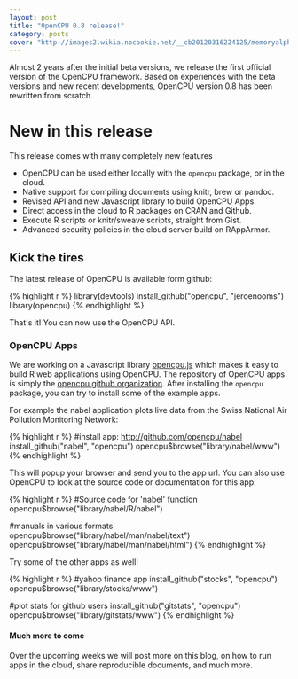 ```yaml
---
layout: post
title: "OpenCPU 0.8 release!"
category: posts
cover: "http://images2.wikia.nocookie.net/__cb20120316224125/memoryalpha/en/images/6/6b/Earth_Spacedock,_2293.jpg"
---
```


Almost 2 years after the initial beta versions, we release the first official version of the OpenCPU framework. 
Based on experiences with the beta versions and new recent developments, OpenCPU version 0.8 has been rewritten from scratch.

# New in this release

This release comes with many completely new features

- OpenCPU can be used either locally with the `opencpu` package, or in the cloud.
- Native support for compiling documents using knitr, brew or pandoc.
- Revised API and new Javascript library to build OpenCPU Apps.
- Direct access in the cloud to R packages on CRAN and Github.
- Execute R scripts or knitr/sweave scripts, straight from Gist.
- Advanced security policies in the cloud server build on RAppArmor.

## Kick the tires

The latest release of OpenCPU is available form github:

{% highlight r %}
library(devtools)
install_github("opencpu", "jeroenooms")
library(opencpu)
{% endhighlight %}
    
That's it! You can now use the OpenCPU API. 

### OpenCPU Apps

We are working on a Javascript library [opencpu.js](http://github.com/jeroenooms/opencpu.js) which makes it easy to build R web applications
using OpenCPU. The repository of OpenCPU apps is simply the [opencpu github organization](http://github.com/opencpu). 
After installing the `opencpu` package, you can try to install some of the example apps. 

For example the nabel application plots live data from the Swiss National Air Pollution Monitoring Network:   

{% highlight r %}
#install app: http://github.com/opencpu/nabel
install_github("nabel", "opencpu")
opencpu$browse("library/nabel/www")
{% endhighlight %}    
    
This will popup your browser and send you to the app url. You can also use OpenCPU to look at the source code or documentation for this app:

{% highlight r %}
#Source code for 'nabel' function
opencpu$browse("library/nabel/R/nabel")

#manuals in various formats
opencpu$browse("library/nabel/man/nabel/text")
opencpu$browse("library/nabel/man/nabel/html")
{% endhighlight %}
    
Try some of the other apps as well!

{% highlight r %}
#yahoo finance app
install_github("stocks", "opencpu")
opencpu$browse("library/stocks/www")

#plot stats for github users
install_github("gitstats", "opencpu")
opencpu$browse("library/gitstats/www")
{% endhighlight %}
      
#### Much more to come

Over the upcoming weeks we will post more on this blog, on how to run apps in the cloud, share reproducible documents, and much more.


    


